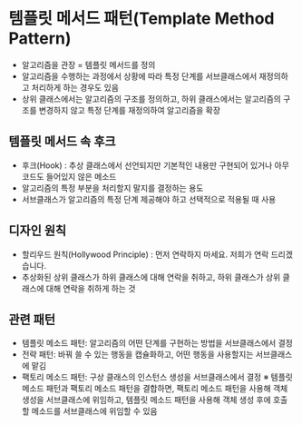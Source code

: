 # 템플릿 메서드 패턴(Template Method Pattern)

- 알고리즘을 관장 = 템플릿 메서드를 정의
- 알고리즘을 수행하는 과정에서 상황에 따라 특정 단계를 서브클래스에서 재정의하고 처리하게 하는 경우도 있음
- 상위 클래스에서는 알고리즘의 구조를 정의하고, 하위 클래스에서는 알고리즘의 구조를 변경하지 않고 특정 단계를 재정의하여 알고리즘을 확장

## 템플릿 메서드 속 후크

- 후크(Hook) : 추상 클래스에서 선언되지만 기본적인 내용만 구현되어 있거나 아무 코드도 들어있지 않은 메소드
- 알고리즘의 특정 부분을 처리할지 말지를 결정하는 용도
- 서브클래스가 알고리즘의 특정 단계 제공해야 하고 선택적으로 적용될 때 사용

## 디자인 원칙

- 할리우드 원칙(Hollywood Principle) : 먼저 연락하지 마세요. 저희가 연락 드리겠습니다.
- 추상화된 상위 클래스가 하위 클래스에 대해 연락을 취하고, 하위 클래스가 상위 클래스에 대해 연락을 취하게 하는 것

## 관련 패턴

- 템플릿 메소드 패턴: 알고리즘의 어떤 단계를 구현하는 방법을 서브클래스에서 결정
- 전략 패턴: 바꿔 쓸 수 있는 행동을 캡슐화하고, 어떤 행동을 사용할지는 서브클래스에 맡김
- 팩토리 메소드 패턴: 구상 클래스의 인스턴스 생성을 서브클래스에서 결정
※ 템플릿 메소드 패턴과 팩토리 메소드 패턴을 결합하면, 팩토리 메소드 패턴을 사용해 객체 생성을 서브클래스에 위임하고, 템플릿 메소드 패턴을 사용해 객체 생성 후에 호출할 메소드를 서브클래스에 위임할 수 있음